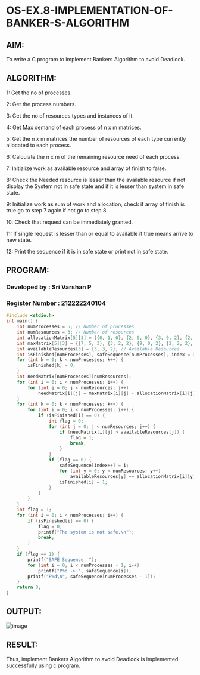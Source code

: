 # OS-EX.8-IMPLEMENTATION-OF-BANKER-S-ALGORITHM
## AIM:
To write a C program to implement Bankers Algorithm to avoid Deadlock.
## ALGORITHM:
1: Get the no of processes.

2: Get the process numbers.

3: Get the no of resources types and instances of it.

4: Get Max demand of each process of n x m matrices.

5: Get the n x m matrices the number of resources of each type currently allocated to each
process.

6: Calculate the n x m of the remaining resource need of each process.

7: Initialize work as available resource and array of finish to false.

8: Check the Needed resource is lesser than the available resource if not display the System not
in safe state and if it is lesser than system in safe state.

9: Initialize work as sum of work and allocation, check if array of finish is true go to step 7
again if not go to step 8.

10: Check that request can be immediately granted.

11: If single request is lesser than or equal to available if true means arrive to new state.

12: Print the sequence if it is in safe state or print not in safe state. 

## PROGRAM:
### Developed by : Sri Varshan P
### Register Number : 212222240104
```c
#include <stdio.h>
int main() {
    int numProcesses = 5; // Number of processes
    int numResources = 3; // Number of resources
    int allocationMatrix[5][3] = {{0, 1, 0}, {2, 0, 0}, {3, 0, 2}, {2, 1, 1}, {0, 0, 2}}; // Allocation Matrix
    int maxMatrix[5][3] = {{7, 5, 3}, {3, 2, 2}, {9, 0, 2}, {2, 2, 2}, {4, 3, 3}};   // MAX Matrix
    int availableResources[3] = {3, 3, 2}; // Available Resources
    int isFinished[numProcesses], safeSequence[numProcesses], index = 0;
    for (int k = 0; k < numProcesses; k++) {
        isFinished[k] = 0;
    }
    int needMatrix[numProcesses][numResources];
    for (int i = 0; i < numProcesses; i++) {
        for (int j = 0; j < numResources; j++)
            needMatrix[i][j] = maxMatrix[i][j] - allocationMatrix[i][j];
    }
    for (int k = 0; k < numProcesses; k++) {
        for (int i = 0; i < numProcesses; i++) {
            if (isFinished[i] == 0) {
                int flag = 0;
                for (int j = 0; j < numResources; j++) {
                    if (needMatrix[i][j] > availableResources[j]) {
                        flag = 1;
                        break;
                    }
                }
                if (flag == 0) {
                    safeSequence[index++] = i;
                    for (int y = 0; y < numResources; y++)
                        availableResources[y] += allocationMatrix[i][y];
                    isFinished[i] = 1;
                }
            }
        }
    }
    int flag = 1;
    for (int i = 0; i < numProcesses; i++) {
        if (isFinished[i] == 0) {
            flag = 0;
            printf("The system is not safe.\n");
            break;
        }
    }
    if (flag == 1) {
        printf("SAFE Sequence: ");
        for (int i = 0; i < numProcesses - 1; i++)
            printf("P%d -> ", safeSequence[i]);
        printf("P%d\n", safeSequence[numProcesses - 1]);
    }
    return 0;
}
```

## OUTPUT:

![image](https://github.com/PSriVarshan/OS-EX.8-IMPLEMENTATION-OF-BANKER-S-ALGORITHM/assets/114944059/40aa2444-f096-4b62-9732-c929b47cb5e2)


## RESULT:
Thus, implement Bankers Algorithm to avoid Deadlock is implemented successfully using c
program.
